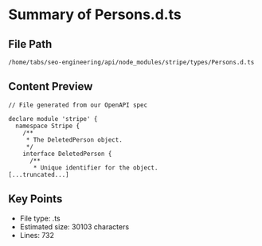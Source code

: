 # Summary of Persons.d.ts
  
## File Path
`/home/tabs/seo-engineering/api/node_modules/stripe/types/Persons.d.ts`

## Content Preview
```
// File generated from our OpenAPI spec

declare module 'stripe' {
  namespace Stripe {
    /**
     * The DeletedPerson object.
     */
    interface DeletedPerson {
      /**
       * Unique identifier for the object.
[...truncated...]
```

## Key Points
- File type: .ts
- Estimated size: 30103 characters
- Lines: 732
